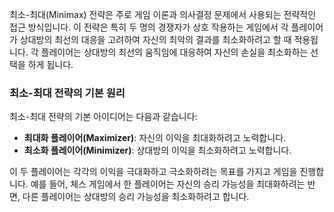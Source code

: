 최소-최대(Minimax) 전략은 주로 게임 이론과 의사결정 문제에서 사용되는 전략적인 접근 방식입니다. 이 전략은 특히 두 명의 경쟁자가 상호 작용하는 게임에서 각 플레이어가 상대방의 최선의 대응을 고려하여 자신의 최악의 결과를 최소화하려고 할 때 적용됩니다. 각 플레이어는 상대방의 최선의 움직임에 대응하여 자신의 손실을 최소화하는 선택을 하게 됩니다.

### 최소-최대 전략의 기본 원리

최소-최대 전략의 기본 아이디어는 다음과 같습니다:

- **최대화 플레이어(Maximizer)**: 자신의 이익을 최대화하려고 노력합니다.
- **최소화 플레이어(Minimizer)**: 상대방의 이익을 최소화하려고 노력합니다.

이 두 플레이어는 각각의 이익을 극대화하고 극소화하려는 목표를 가지고 게임을 진행합니다. 예를 들어, 체스 게임에서 한 플레이어는 자신의 승리 가능성을 최대화하려는 반면, 다른 플레이어는 상대방의 승리 가능성을 최소화하려고 합니다.